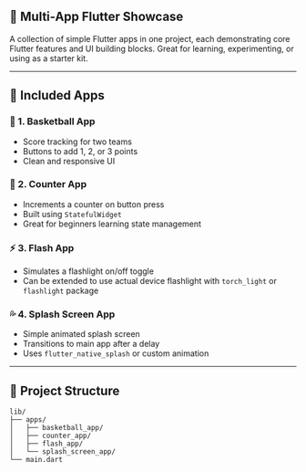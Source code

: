 ## 📱 Multi-App Flutter Showcase

A collection of simple Flutter apps in one project, each demonstrating core Flutter features and UI building blocks. Great for learning, experimenting, or using as a starter kit.

---

## 🚀 Included Apps

### 🏀 1. Basketball App

* Score tracking for two teams
* Buttons to add 1, 2, or 3 points
* Clean and responsive UI

### 🔢 2. Counter App

* Increments a counter on button press
* Built using `StatefulWidget`
* Great for beginners learning state management

### ⚡ 3. Flash App

* Simulates a flashlight on/off toggle
* Can be extended to use actual device flashlight with `torch_light` or `flashlight` package

### 💦 4. Splash Screen App

* Simple animated splash screen
* Transitions to main app after a delay
* Uses `flutter_native_splash` or custom animation

---

## 🧱 Project Structure

```
lib/
├── apps/
│   ├── basketball_app/
│   ├── counter_app/
│   ├── flash_app/
│   └── splash_screen_app/
└── main.dart
```
